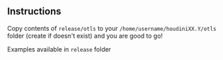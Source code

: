 ## Instructions
Copy contents of `release/otls` to your `/home/username/houdiniXX.Y/otls` folder (create if doesn't exist) and you are good to go!

Examples available in `release` folder

